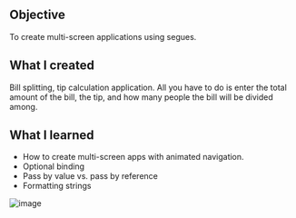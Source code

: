 ## Objective

To create multi-screen applications using segues.


## What I created

Bill splitting, tip calculation application.
All you have to do is enter the total amount of the bill, the tip, and how many people the bill will be divided among. 

## What I learned

* How to create multi-screen apps with animated navigation.
* Optional binding
* Pass by value vs. pass by reference
* Formatting strings

![image](https://user-images.githubusercontent.com/84935536/209581477-a1878b6b-20ab-4065-9785-3858ecec1081.png)


